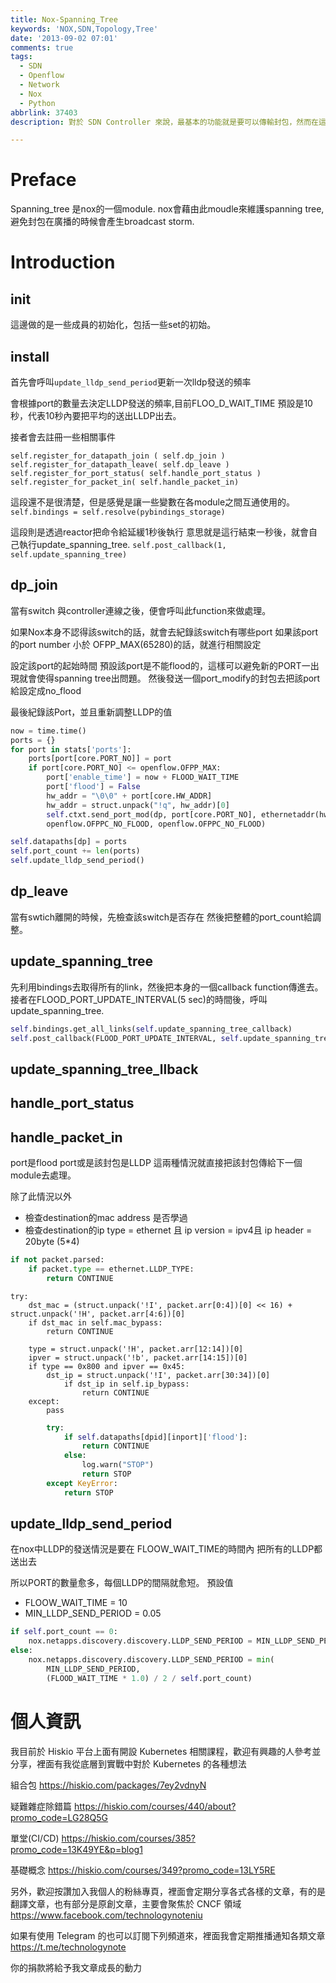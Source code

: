```yaml
---
title: Nox-Spanning_Tree
keywords: 'NOX,SDN,Topology,Tree'
date: '2013-09-02 07:01'
comments: true
tags:
  - SDN
  - Openflow
  - Network
  - Nox
  - Python
abbrlink: 37403
description: 對於 SDN Controller 來說，最基本的功能就是要可以傳輸封包，然而在這種集中式管理的情況下，傳統的 Spanning Tree Protocol 不會運行。因此 Controller 本身要有辦法判斷當前的網路拓墣中是否有迴圈以避免產生廣播風暴。本文會透過觀察原始碼的方式來研究在 NOX Conroller 是如何實現的。

---
```


# Preface
Spanning_tree 是nox的一個module.
nox會藉由此moudle來維護spanning tree,避免封包在廣播的時候會產生broadcast storm.

# Introduction
## __init__
這邊做的是一些成員的初始化，包括一些set的初始。

## install
首先會呼叫```update_lldp_send_period```更新一次lldp發送的頻率

會根據port的數量去決定LLDP發送的頻率,目前FLOO_D_WAIT_TIME 預設是10秒，代表10秒內要把平均的送出LLDP出去。

接者會去註冊一些相關事件
```python=
self.register_for_datapath_join ( self.dp_join )
self.register_for_datapath_leave( self.dp_leave )
self.register_for_port_status( self.handle_port_status )
self.register_for_packet_in( self.handle_packet_in)
```
這段還不是很清楚，但是感覺是讓一些變數在各module之間互通使用的。
`self.bindings = self.resolve(pybindings_storage)`

這段則是透過reactor把命令給延緩1秒後執行
意思就是這行結束一秒後，就會自己執行update_spanning_tree.
`self.post_callback(1, self.update_spanning_tree)`

## dp_join
當有switch 與controller連線之後，便會呼叫此function來做處理。

如果Nox本身不認得該switch的話，就會去紀錄該switch有哪些port
如果該port的port number 小於 OFPP_MAX(65280)的話，就進行相關設定

設定該port的起始時間
預設該port是不能flood的，這樣可以避免新的PORT一出現就會使得spanning tree出問題。
然後發送一個port_modify的封包去把該port給設定成no_flood

最後紀錄該Port，並且重新調整LLDP的值

```python
now = time.time()
ports = {}
for port in stats['ports']:
	ports[port[core.PORT_NO]] = port
	if port[core.PORT_NO] <= openflow.OFPP_MAX:
		port['enable_time'] = now + FLOOD_WAIT_TIME
		port['flood'] = False
		hw_addr = "\0\0" + port[core.HW_ADDR]
		hw_addr = struct.unpack("!q", hw_addr)[0]
		self.ctxt.send_port_mod(dp, port[core.PORT_NO], ethernetaddr(hw_addr),
		openflow.OFPPC_NO_FLOOD, openflow.OFPPC_NO_FLOOD)

self.datapaths[dp] = ports
self.port_count += len(ports)
self.update_lldp_send_period()

```

## dp_leave
當有swtich離開的時候，先檢查該switch是否存在
然後把整體的port_count給調整。

## update_spanning_tree
先利用bindings去取得所有的link，然後把本身的一個callback function傳進去。
接者在FLOOD_PORT_UPDATE_INTERVAL(5 sec)的時間後，呼叫update_spanning_tree.
```python
self.bindings.get_all_links(self.update_spanning_tree_callback)
self.post_callback(FLOOD_PORT_UPDATE_INTERVAL, self.update_spanning_tree)
```

## update_spanning_tree_llback



## handle_port_status


## handle_packet_in


port是flood port或是該封包是LLDP 這兩種情況就直接把該封包傳給下一個module去處理。

除了此情況以外

- 檢查destination的mac address 是否學過
- 檢查destination的ip type = ethernet 且 ip version = ipv4且 ip header = 20byte (5*4)

``` python
if not packet.parsed:
	if packet.type == ethernet.LLDP_TYPE:
		return CONTINUE
```

```
try:
	dst_mac = (struct.unpack('!I', packet.arr[0:4])[0] << 16) + struct.unpack('!H', packet.arr[4:6])[0]
	if dst_mac in self.mac_bypass:
		return CONTINUE

	type = struct.unpack('!H', packet.arr[12:14])[0]
	ipver = struct.unpack('!b', packet.arr[14:15])[0]
	if type == 0x800 and ipver == 0x45:
		dst_ip = struct.unpack('!I', packet.arr[30:34])[0]
			if dst_ip in self.ip_bypass:
				return CONTINUE
	except:
		pass
```

``` python
        try:
            if self.datapaths[dpid][inport]['flood']:
                return CONTINUE
            else:
                log.warn("STOP")
                return STOP
        except KeyError:
            return STOP
```

## update_lldp_send_period

在nox中LLDP的發送情況是要在 FLOOW_WAIT_TIME的時間內 把所有的LLDP都送出去

所以PORT的數量愈多，每個LLDP的間隔就愈短。
預設值

- FLOOW_WAIT_TIME = 10
- MIN_LLDP_SEND_PERIOD = 0.05


``` python
if self.port_count == 0:
	nox.netapps.discovery.discovery.LLDP_SEND_PERIOD = MIN_LLDP_SEND_PERIOD
else:
	nox.netapps.discovery.discovery.LLDP_SEND_PERIOD = min(
		MIN_LLDP_SEND_PERIOD,
		(FLOOD_WAIT_TIME * 1.0) / 2 / self.port_count)
```

# 個人資訊
我目前於 Hiskio 平台上面有開設 Kubernetes 相關課程，歡迎有興趣的人參考並分享，裡面有我從底層到實戰中對於 Kubernetes 的各種想法

組合包
https://hiskio.com/packages/7ey2vdnyN

疑難雜症除錯篇
https://hiskio.com/courses/440/about?promo_code=LG28Q5G

單堂(CI/CD)
https://hiskio.com/courses/385?promo_code=13K49YE&p=blog1

基礎概念
https://hiskio.com/courses/349?promo_code=13LY5RE

另外，歡迎按讚加入我個人的粉絲專頁，裡面會定期分享各式各樣的文章，有的是翻譯文章，也有部分是原創文章，主要會聚焦於 CNCF 領域
https://www.facebook.com/technologynoteniu

如果有使用 Telegram 的也可以訂閱下列頻道來，裡面我會定期推播通知各類文章
https://t.me/technologynote

你的捐款將給予我文章成長的動力
<script type="text/javascript" src="https://cdnjs.buymeacoffee.com/1.0.0/button.prod.min.js" data-name="bmc-button" data-slug="hwchiu" data-color="#000000" data-emoji=""  data-font="Cookie" data-text="Buy me a coffee" data-outline-color="#fff" data-font-color="#fff" data-coffee-color="#fd0" ></script>